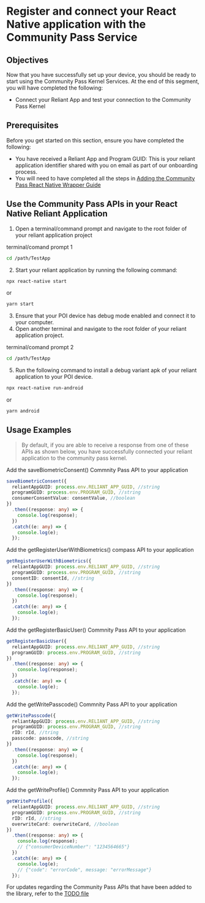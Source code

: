 # Register and connect your React Native application with the Community Pass Service

## Objectives

Now that you have successfully set up your device, you should be ready to start using the Community Pass Kernel Services. At the end of this segment, you will have completed the following:

- Connect your Reliant App and test your connection to the Community Pass Kernel

## Prerequisites

Before you get started on this section, ensure you have completed the following:

- You have received a Reliant App and Program GUID: This is your reliant application identifier shared with you on email as part of our onboarding process.
- You will need to have completed all the steps in [Adding the Community Pass React Native Wrapper Guide](README.md)

## Use the Community Pass APIs in your React Native Reliant Application

1. Open a terminal/command prompt and navigate to the root folder of your reliant application project

terminal/comand prompt 1

```sh
cd /path/TestApp
```

2. Start your reliant application by running the following command:

```sh
npx react-native start
```

or

```sh
yarn start
```

3. Ensure that your POI device has debug mode enabled and connect it to your computer.
4. Open another terminal and navigate to the root folder of your reliant application project.

terminal/comand prompt 2

```sh
cd /path/TestApp
```

5. Run the following command to install a debug variant apk of your reliant application to your POI device.

```sh
npx react-native run-android
```

or

```sh
yarn android
```

## Usage Examples

> By default, if you are able to receive a response from one of these APIs as shown below, you have successfully connected your reliant application to the community pass kernel.

Add the saveBiometricConsent() Commnity Pass API to your application

```typescript
saveBiometricConsent({
  reliantAppGUID: process.env.RELIANT_APP_GUID, //string
  programGUID: process.env.PROGRAM_GUID, //string
  consumerConsentValue: consentValue, //boolean
})
  .then((response: any) => {
    console.log(response);
  })
  .catch((e: any) => {
    console.log(e);
  });
```

Add the getRegisterUserWithBiometrics() compass API to your application

```typescript
getRegisterUserWithBiometrics({
  reliantAppGUID: process.env.RELIANT_APP_GUID, //string
  programGUID: process.env.PROGRAM_GUID, //string
  consentID: consentId, //string
})
  .then((response: any) => {
    console.log(response);
  })
  .catch((e: any) => {
    console.log(e);
  });
```

Add the getRegisterBasicUser() Commnity Pass API to your application

```typescript
getRegisterBasicUser({
  reliantAppGUID: process.env.RELIANT_APP_GUID, //string
  programGUID: process.env.PROGRAM_GUID, //string
})
  .then((response: any) => {
    console.log(response);
  })
  .catch((e: any) => {
    console.log(e);
  });
```

Add the getWritePasscode() Commnity Pass API to your application

```typescript
getWritePasscode({
  reliantAppGUID: process.env.RELIANT_APP_GUID, //string
  programGUID: process.env.PROGRAM_GUID, //string
  rID: rId, //tring
  passcode: passcode, //string
})
  .then((response: any) => {
    console.log(response);
  })
  .catch((e: any) => {
    console.log(e);
  });
```

Add the getWriteProfile() Commnity Pass API to your application

```typescript
getWriteProfile({
  reliantAppGUID: process.env.RELIANT_APP_GUID, //string
  programGUID: process.env.PROGRAM_GUID, //string
  rID: rId, //string
  overwriteCard: overwriteCard, //boolean
})
  .then((response: any) => {
    console.log(response);
    // {"consumerDeviceNumber": "1234564665"}
  })
  .catch((e: any) => {
    console.log(e);
    // {"code": "errorCode", message: "errorMessage"}
  });
```

For updates regarding the Community Pass APIs that have been added to the library, refer to the [TODO file](/TODO.md)
